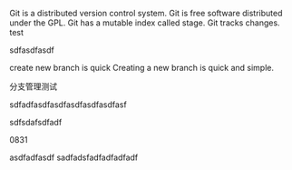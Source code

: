 Git is a distributed version control system.
Git is free software distributed under the GPL.
Git has a mutable index called stage.
Git tracks changes.
test


sdfasdfasdf

create new branch is quick
Creating a new branch is quick and simple.

分支管理测试

sdfadfasdfasdfasdfasdfasdfasf


sdfsdafsdfadf

0831


asdfadfasdf
sadfadsfadfadfadfadf